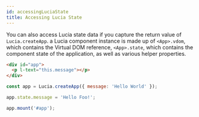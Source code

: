 ```yaml
---
id: accessingLuciaState
title: Accessing Lucia State
---
```


You can also access Lucia state data if you capture the return value of `Lucia.createApp`. a Lucia component instance is made up of `<App>.vdom`, which contains the Virtual DOM reference, `<App>.state`, which contains the component state of the application, as well as various helper properties.

```html
<div id="app">
  <p l-text="this.message"></p>
</div>
```

```javascript
const app = Lucia.createApp({ message: 'Hello World' });

app.state.message = 'Hello Foo!';

app.mount('#app');
```
